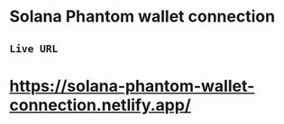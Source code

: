 # Solana Phantom wallet connection

## `Live URL`
# https://solana-phantom-wallet-connection.netlify.app/